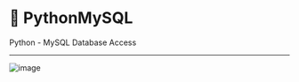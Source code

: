 # 🐍 PythonMySQL
Python - MySQL Database Access
***
![image](https://user-images.githubusercontent.com/19554935/48982171-e150a500-f0ac-11e8-9281-0c607dc1c5ce.png)
